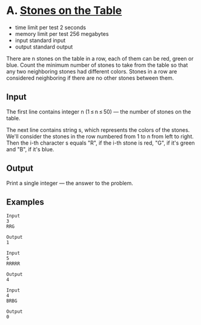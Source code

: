 # A. [Stones on the Table](https://codeforces.com/problemset/problem/266/A?locale=en)
- time limit per test 2 seconds
- memory limit per test 256 megabytes
- input standard input
- output standard output

There are n stones on the table in a row, each of them can be red, green or blue. Count the minimum number of stones to take from the table so that any two neighboring stones had different colors. Stones in a row are considered neighboring if there are no other stones between them.
## Input

The first line contains integer n (1 ≤ n ≤ 50) — the number of stones on the table.

The next line contains string s, which represents the colors of the stones. We'll consider the stones in the row numbered from 1 to n from left to right. Then the i-th character s equals "R", if the i-th stone is red, "G", if it's green and "B", if it's blue.
## Output

Print a single integer — the answer to the problem.
## Examples
````
Input
3
RRG

Output
1
````
````
Input
5
RRRRR

Output
4
````
````
Input
4
BRBG

Output
0
````

